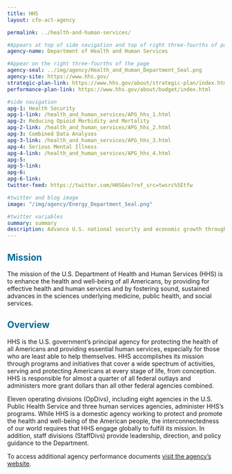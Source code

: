 ```yaml
---
title: HHS
layout: cfo-act-agency

permalink: ../health-and-human-services/

#Appears at top of side navigation and top of right three-fourths of page
agency-name: Department of Health and Human Services

#Appear on the right three-fourths of the page
agency-seal: ../img/agency/Health_and_Human_Department_Seal.png
agency-site: https://www.hhs.gov/
strategic-plan-link: https://www.hhs.gov/about/strategic-plan/index.html
performance-plan-link: https://www.hhs.gov/about/budget/index.html

#side navigation
apg-1: Health Security
apg-1-link: /health_and_human_services/APG_hhs_1.html
apg-2: Reducing Opioid Morbidity and Mortality
apg-2-link: /health_and_human_services/APG_hhs_2.html
apg-3: Combined Data Analyses
apg-3-link: /health_and_human_services/APG_hhs_3.html
apg-4: Serious Mental Illness
apg-4-link: /health_and_human_services/APG_hhs_4.html
apg-5:
apg-5-link:
apg-6:
apg-6-link:
twitter-feed: https://twitter.com/HHSGov?ref_src=twsrc%5Etfw

#twitter and blog image
image: "/img/agency/Energy_Department_Seal.png"

#twitter variables
summary: summary
description: Advance U.S. national security and economic growth through scientific and technological innovation to promote affordable and reliable energy through market solutions.
---
```


<div class="usa-grid usa-graphic_list-row">
  <div class="usa-width-one-whole usa-media_block agency-page-section">
    <h2 style="color:#046b99;">Mission</h2>
    <p>The mission of the U.S. Department of Health and Human Services (HHS) is to enhance the health and well-being of all Americans, by providing for effective health and human services and by fostering sound, sustained advances in the sciences underlying medicine, public health, and social services.</p>
  </div>
</div>

<div class="usa-grid usa-graphic_list-row">
  <div class="usa-width-one-whole usa-media_block agency-page-section">
    <h2 style="color:#046b99;">Overview</h2>
    <p>HHS is the U.S. government&rsquo;s principal agency for protecting the health of all Americans and providing essential human services, especially for those who are least able to help themselves. HHS accomplishes its mission through programs and initiatives that cover a wide spectrum of activities, serving and protecting Americans at every stage of life, from conception. HHS is responsible for almost a quarter of all federal outlays and administers more grant dollars than all other federal agencies combined.</p>
<p>Eleven operating divisions (OpDivs), including eight agencies in the U.S. Public Health Service and three human services agencies, administer HHS&rsquo;s programs. While HHS is a domestic agency working to protect and promote the health and well-being of the American people, the interconnectedness of our world requires that HHS engage globally to fulfill its mission. In addition, staff divisions (StaffDivs) provide leadership, direction, and policy guidance to the Department.</p>
  </div>
</div>

<div class="usa-grid usa-graphic_list-row">
  <div class="usa-width-one-whole usa-media_block">
    <p>To access additional agency performance documents <a href="https://www.hhs.gov/about/budget/index.html" target="_blank">visit the agency’s website</a>.</p>
  </div>
</div>
